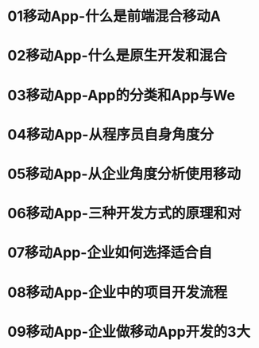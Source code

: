 # 01移动App-什么是前端混合移动A
# 02移动App-什么是原生开发和混合
# 03移动App-App的分类和App与We
# 04移动App-从程序员自身角度分
# 05移动App-从企业角度分析使用移动
# 06移动App-三种开发方式的原理和对
# 07移动App-企业如何选择适合自
# 08移动App-企业中的项目开发流程
# 09移动App-企业做移动App开发的3大
